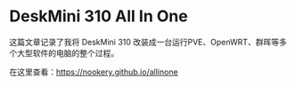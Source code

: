 # DeskMini 310 All In One

这篇文章记录了我将 DeskMini 310 改装成一台运行PVE、OpenWRT、群晖等多个大型软件的电脑的整个过程。  

在这里查看：<https://nookery.github.io/allinone>